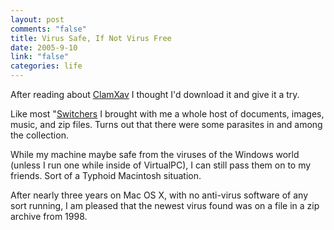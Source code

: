 ```yaml
--- 
layout: post
comments: "false"
title: Virus Safe, If Not Virus Free
date: 2005-9-10
link: "false"
categories: life
---
```

After reading about <a href="http://www.markallan.co.uk/clamXav/index.php?page=dl" title="ClamXav">ClamXav</a> I thought I'd download it and give it a try.

Like most "<a href="http://www.apple.com/switch/" title="Switchers">Switchers</a> I brought with me a whole host of documents, images, music, and zip files. Turns out that there were some parasites in and among the collection.

While my machine maybe safe from the viruses of the Windows world (unless I run one while inside of VirtualPC), I can still pass them on to my friends. Sort of a Typhoid Macintosh situation.

After nearly three years on Mac OS X, with no anti-virus software of any sort running, I am pleased that the newest virus found was on a file in a zip archive from 1998.
